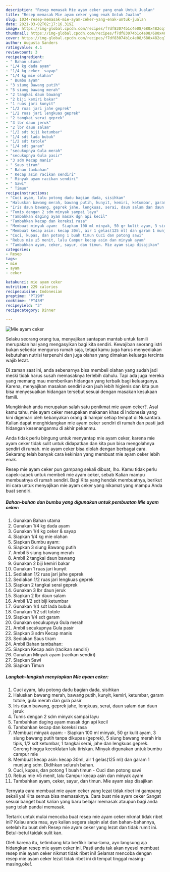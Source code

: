 ```yaml
---
description: "Resep memasak Mie ayam ceker yang enak Untuk Jualan"
title: "Resep memasak Mie ayam ceker yang enak Untuk Jualan"
slug: 1034-resep-memasak-mie-ayam-ceker-yang-enak-untuk-jualan
date: 2021-03-02T02:17:16.319Z
image: https://img-global.cpcdn.com/recipes/f7df83074b1c4e08/680x482cq70/mie-ayam-ceker-foto-resep-utama.jpg
thumbnail: https://img-global.cpcdn.com/recipes/f7df83074b1c4e08/680x482cq70/mie-ayam-ceker-foto-resep-utama.jpg
cover: https://img-global.cpcdn.com/recipes/f7df83074b1c4e08/680x482cq70/mie-ayam-ceker-foto-resep-utama.jpg
author: Augusta Sanders
ratingvalue: 4.1
reviewcount: 3
recipeingredient:
- " Bahan utama"
- "1/4 kg dada ayam"
- "1/4 kg ceker  sayap"
- "1/4 kg mie olahan"
- " Bumbu ayam"
- "3 siung Bawang putih"
- "5 siung bawang merah"
- "2 tangkai daun bawang"
- "2 biji kemiri bakar"
- "1 ruas jari kunyit"
- "1/2 ruas jari jahe geprek"
- "1/2 ruas jari lengkuas geprek"
- "2 tangkai serai geprek"
- "3 lbr daun jeruk"
- "2 lbr daun salam"
- "1/2 sdt biji ketumbar"
- "1/4 sdt lada bubuk"
- "1/2 sdt totole"
- "1/4 sdt garam"
- "secukupnya Gula merah"
- "secukupnya Gula pasir"
- "3 sdm Kecap manis"
- " Saus tiram"
- " Bahan tambahan"
- " Kecap asin racikan sendiri"
- " Minyak ayam racikan sendiri"
- " Sawi"
- " Timun"
recipeinstructions:
- "Cuci ayam, lalu potong dadu bagian dada, sisihkan"
- "Haluskan bawang merah, bawang putih, kunyit, kemiri, ketumbar, garam totole, gula merah dan gula pasir"
- "Iris daun bawang, geprek jahe, lengkuas, serai, daun salam dan daun jeruk"
- "Tumis dengan 2 sdm minyak sampai layu"
- "Tambahkan daging ayam masak dgn api kecil"
- "Tambahkan kecap dan koreksi rasa"
- "Membuat minyak ayam:  Siapkan 100 ml minyak, 50 gr kulit ayam, 3 siung bawang putih tanpa dikupas (geprek), 5 siung bawang merah iris tipis, 1/2 sdt ketumbar, 1 tangkai serai, jahe dan lengkuas geprek. Goreng hingga kecoklatan lalu tiriskan. Minyak digunakan untuk bumbu campur mie"
- "Membuat kecap asin: kecap 30ml, air 1 gelas(125 ml) dan garam 1 munjung sdm. Didihkan seluruh bahan."
- "Cuci, kupas, dan potong 1 buah timun Cuci dan potong sawi"
- "Rebus mie ±5 menit, lalu Campur kecap asin dan minyak ayam"
- "Tambahkan ayam, ceker, sayur, dan timun. Mie ayam siap disajikan"
categories:
- Resep
tags:
- mie
- ayam
- ceker

katakunci: mie ayam ceker 
nutrition: 229 calories
recipecuisine: Indonesian
preptime: "PT19M"
cooktime: "PT43M"
recipeyield: "3"
recipecategory: Dinner

---
```



![Mie ayam ceker](https://img-global.cpcdn.com/recipes/f7df83074b1c4e08/680x482cq70/mie-ayam-ceker-foto-resep-utama.jpg)

Selaku seorang orang tua, menyajikan santapan mantab untuk famili merupakan hal yang mengasyikan bagi kita sendiri. Kewajiban seorang istri bukan sekedar mengurus rumah saja, tetapi kamu juga harus menyediakan kebutuhan nutrisi terpenuhi dan juga olahan yang dimakan keluarga tercinta wajib lezat.

Di zaman  saat ini, anda sebenarnya bisa membeli olahan yang sudah jadi meski tidak harus susah memasaknya terlebih dahulu. Tapi ada juga mereka yang memang mau memberikan hidangan yang terbaik bagi keluarganya. Karena, menyajikan masakan sendiri akan jauh lebih higienis dan kita pun bisa menyesuaikan hidangan tersebut sesuai dengan masakan kesukaan famili. 



Mungkinkah anda merupakan salah satu penikmat mie ayam ceker?. Asal kamu tahu, mie ayam ceker merupakan makanan khas di Indonesia yang kini digemari oleh kebanyakan orang di hampir setiap tempat di Nusantara. Kalian dapat menghidangkan mie ayam ceker sendiri di rumah dan pasti jadi hidangan kesenanganmu di akhir pekanmu.

Anda tidak perlu bingung untuk menyantap mie ayam ceker, karena mie ayam ceker tidak sulit untuk didapatkan dan kita pun bisa mengolahnya sendiri di rumah. mie ayam ceker bisa diolah dengan berbagai cara. Sekarang telah banyak cara kekinian yang membuat mie ayam ceker lebih enak.

Resep mie ayam ceker pun gampang sekali dibuat, lho. Kamu tidak perlu capek-capek untuk membeli mie ayam ceker, sebab Kalian mampu membuatnya di rumah sendiri. Bagi Kita yang hendak membuatnya, berikut ini cara untuk menyajikan mie ayam ceker yang nikamat yang mampu Anda buat sendiri.

<!--inarticleads1-->

##### Bahan-bahan dan bumbu yang digunakan untuk pembuatan Mie ayam ceker:

1. Gunakan  Bahan utama
1. Gunakan 1/4 kg dada ayam
1. Gunakan 1/4 kg ceker &amp; sayap
1. Siapkan 1/4 kg mie olahan
1. Siapkan  Bumbu ayam:
1. Siapkan 3 siung Bawang putih
1. Ambil 5 siung bawang merah
1. Ambil 2 tangkai daun bawang
1. Gunakan 2 biji kemiri bakar
1. Gunakan 1 ruas jari kunyit
1. Sediakan 1/2 ruas jari jahe geprek
1. Sediakan 1/2 ruas jari lengkuas geprek
1. Siapkan 2 tangkai serai geprek
1. Gunakan 3 lbr daun jeruk
1. Siapkan 2 lbr daun salam
1. Ambil 1/2 sdt biji ketumbar
1. Gunakan 1/4 sdt lada bubuk
1. Gunakan 1/2 sdt totole
1. Siapkan 1/4 sdt garam
1. Gunakan secukupnya Gula merah
1. Ambil secukupnya Gula pasir
1. Siapkan 3 sdm Kecap manis
1. Sediakan  Saus tiram
1. Ambil  Bahan tambahan:
1. Siapkan  Kecap asin (racikan sendiri)
1. Gunakan  Minyak ayam (racikan sendiri)
1. Siapkan  Sawi
1. Siapkan  Timun




<!--inarticleads2-->

##### Langkah-langkah menyiapkan Mie ayam ceker:

1. Cuci ayam, lalu potong dadu bagian dada, sisihkan
1. Haluskan bawang merah, bawang putih, kunyit, kemiri, ketumbar, garam totole, gula merah dan gula pasir
1. Iris daun bawang, geprek jahe, lengkuas, serai, daun salam dan daun jeruk
1. Tumis dengan 2 sdm minyak sampai layu
1. Tambahkan daging ayam masak dgn api kecil
1. Tambahkan kecap dan koreksi rasa
1. Membuat minyak ayam:  - Siapkan 100 ml minyak, 50 gr kulit ayam, 3 siung bawang putih tanpa dikupas (geprek), 5 siung bawang merah iris tipis, 1/2 sdt ketumbar, 1 tangkai serai, jahe dan lengkuas geprek. Goreng hingga kecoklatan lalu tiriskan. Minyak digunakan untuk bumbu campur mie
1. Membuat kecap asin: kecap 30ml, air 1 gelas(125 ml) dan garam 1 munjung sdm. Didihkan seluruh bahan.
1. Cuci, kupas, dan potong 1 buah timun - Cuci dan potong sawi
1. Rebus mie ±5 menit, lalu Campur kecap asin dan minyak ayam
1. Tambahkan ayam, ceker, sayur, dan timun. Mie ayam siap disajikan




Ternyata cara membuat mie ayam ceker yang lezat tidak ribet ini gampang sekali ya! Kita semua bisa memasaknya. Cara buat mie ayam ceker Sangat sesuai banget buat kalian yang baru belajar memasak ataupun bagi anda yang telah pandai memasak.

Tertarik untuk mulai mencoba buat resep mie ayam ceker nikmat tidak ribet ini? Kalau anda mau, ayo kalian segera siapin alat dan bahan-bahannya, setelah itu buat deh Resep mie ayam ceker yang lezat dan tidak rumit ini. Betul-betul taidak sulit kan. 

Oleh karena itu, ketimbang kita berfikir lama-lama, ayo langsung aja hidangkan resep mie ayam ceker ini. Pasti anda tak akan nyesel membuat resep mie ayam ceker nikmat tidak ribet ini! Selamat mencoba dengan resep mie ayam ceker lezat tidak ribet ini di tempat tinggal masing-masing,oke!.

